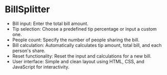 # BillSplitter
- Bill input: Enter the total bill amount.
- Tip selection: Choose a predefined tip percentage or input a custom one.
- People count: Specify the number of people sharing the bill.
- Bill calculation: Automatically calculates tip amount, total bill, and each person's share.
- Reset functionality: Reset the input and calculations for a new bill.
- User interface: Simple and clean layout using HTML, CSS, and JavaScript for interactivity.
